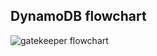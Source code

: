 ## DynamoDB flowchart

![gatekeeper flowchart](https://s3.eu-west-3.amazonaws.com/awsdemobucket11/images/dynamodb.svg)